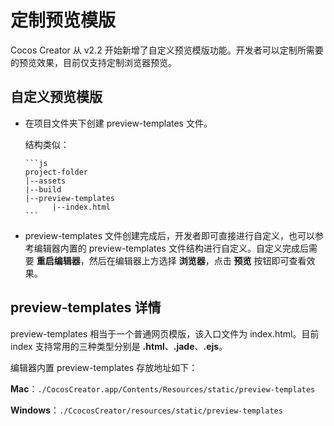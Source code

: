 # 定制预览模版

Cocos Creator 从 v2.2 开始新增了自定义预览模版功能。开发者可以定制所需要的预览效果，目前仅支持定制浏览器预览。

## 自定义预览模版

- 在项目文件夹下创建 preview-templates 文件。

    结构类似：

      ```js
      project-folder
      |--assets
      |--build
      |--preview-templates
            |--index.html
      ```

- preview-templates 文件创建完成后，开发者即可直接进行自定义，也可以参考编辑器内置的 preview-templates 文件结构进行自定义。自定义完成后需要 **重启编辑器**，然后在编辑器上方选择 **浏览器**，点击 **预览** 按钮即可查看效果。

## preview-templates 详情

preview-templates 相当于一个普通网页模版，该入口文件为 index.html。目前 index 支持常用的三种类型分别是 **.html**、**.jade**、**.ejs**。

编辑器内置 preview-templates 存放地址如下：

**Mac**：`./CocosCreator.app/Contents/Resources/static/preview-templates`

**Windows**：`./CcocosCreator/resources/static/preview-templates`
